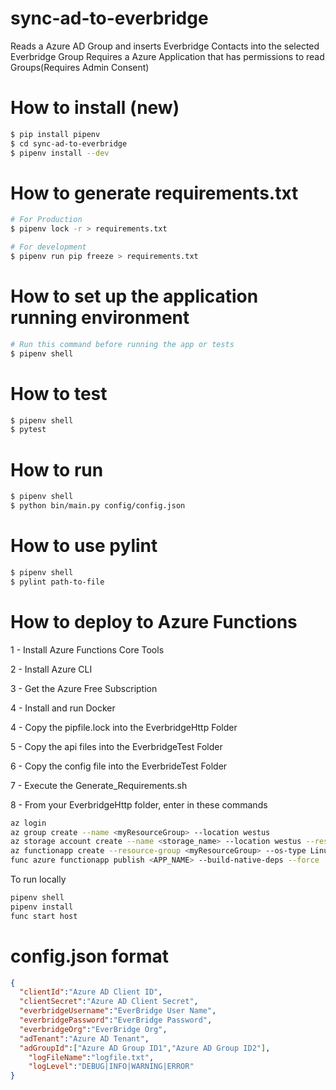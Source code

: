# sync-ad-to-everbridge
Reads a Azure AD Group and inserts Everbridge Contacts into the selected Everbridge Group
Requires a Azure Application that has permissions to read Groups(Requires Admin Consent)

# How to install (new)
```bash
$ pip install pipenv
$ cd sync-ad-to-everbridge
$ pipenv install --dev
```

# How to generate requirements.txt
```bash
# For Production
$ pipenv lock -r > requirements.txt

# For development
$ pipenv run pip freeze > requirements.txt
```

# How to set up the application running environment
```bash
# Run this command before running the app or tests
$ pipenv shell
```

# How to test
```bash
$ pipenv shell
$ pytest
```

# How to run
```bash
$ pipenv shell
$ python bin/main.py config/config.json
```

# How to use pylint
```bash
$ pipenv shell
$ pylint path-to-file
```

# How to deploy to Azure Functions
1 - Install  Azure Functions Core Tools

2 - Install Azure CLI

3 - Get the Azure Free Subscription

4 - Install and run Docker

4 - Copy the pipfile.lock into the EverbridgeHttp Folder

5 - Copy the api files into the EverbridgeTest Folder

6 - Copy the config file into the EverbrideTest Folder

7 - Execute the Generate_Requirements.sh

8 - From your EverbridgeHttp folder, enter in these commands

```bash
az login
az group create --name <myResourceGroup> --location westus
az storage account create --name <storage_name> --location westus --resource-group <myResourceGroup> --sku Standard_LRS
az functionapp create --resource-group <myResourceGroup> --os-type Linux --consumption-plan-location westus  --runtime python --name <APP_NAME> --storage-account  <storage_name>
func azure functionapp publish <APP_NAME> --build-native-deps --force
```

To run locally

```bash
pipenv shell
pipenv install
func start host
```

# config.json format
```json
{
  "clientId":"Azure AD Client ID",
  "clientSecret":"Azure AD Client Secret",
  "everbridgeUsername":"EverBridge User Name",
  "everbridgePassword":"EverBridge Password",
  "everbridgeOrg":"EverBridge Org",
  "adTenant":"Azure AD Tenant",
  "adGroupId":["Azure AD Group ID1","Azure AD Group ID2"],
	"logFileName":"logfile.txt",
	"logLevel":"DEBUG|INFO|WARNING|ERROR"
}
```
